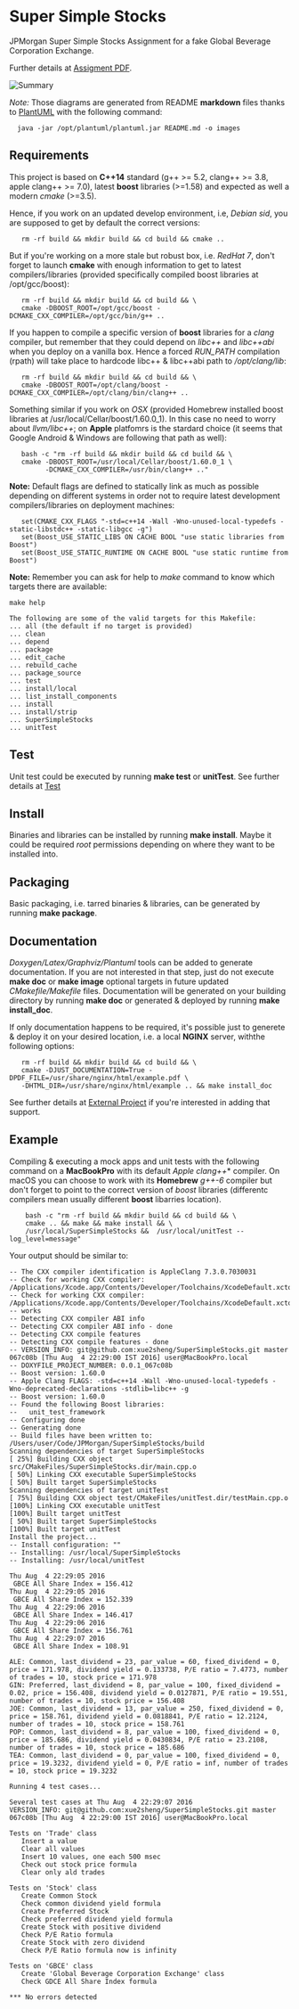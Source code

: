 # Super Simple Stocks 

JPMorgan Super Simple Stocks Assignment for a fake Global Beverage Corporation Exchange.

Further details at [Assigment PDF](SuperSimpleStocks.pdf).

![Summary](image/summary.png)
<!-- java -jar /opt/plantuml/plantuml.jar README.md -o images -->
<!--
@startuml summary.png
top to bottom direction
skinparam packageStyle rect
rectangle "All Share Index" {
}
@enduml
-->

*Note:* Those diagrams are generated from README **markdown** files thanks to [PlantUML](http://plantuml.com) with the following command:

      java -jar /opt/plantuml/plantuml.jar README.md -o images
       
## Requirements


This project is based on **C++14** standard (g++ >= 5.2, clang++ >= 3.8, apple clang++ >= 7.0), latest **boost** libraries (>=1.58) and expected as well a modern *cmake* (>=3.5). 

Hence, if you work on an updated develop environment, i.e, *Debian sid*, you are supposed to get by default the correct versions:

       rm -rf build && mkdir build && cd build && cmake ..
       
But if you're working on a more stale but robust box, i.e. *RedHat 7*, don't forget to launch **cmake** with enough information to get to latest compilers/libraries (provided specifically compiled boost libraries at /opt/gcc/boost):

       rm -rf build && mkdir build && cd build && \
       cmake -DBOOST_ROOT=/opt/gcc/boost -DCMAKE_CXX_COMPILER=/opt/gcc/bin/g++ ..

If you happen to compile a specific version of **boost** libraries for a *clang* compiler, but remember that they could depend on *libc++* and *libc++abi* when you deploy on a vanilla box. Hence a forced *RUN_PATH* compilation (rpath) will take place to hardcode libc++ & libc++abi path to */opt/clang/lib*:

       rm -rf build && mkdir build && cd build && \
       cmake -DBOOST_ROOT=/opt/clang/boost -DCMAKE_CXX_COMPILER=/opt/clang/bin/clang++ ..

Something similar if you work on *OSX* (provided Homebrew installed boost libraries at /usr/local/Cellar/boost/1.60.0_1). In this case no need to worry about *llvm/libc++*; on **Apple** platfomrs is the stardard choice (it seems that Google Android & Windows are following that path as well):

       bash -c "rm -rf build && mkdir build && cd build && \
       cmake -DBOOST_ROOT=/usr/local/Cellar/boost/1.60.0_1 \
             -DCMAKE_CXX_COMPILER=/usr/bin/clang++ .."

**Note:** Default flags are defined to statically link as much as possible depending on different systems in order not to require latest development compilers/libraries on deployment machines:

       set(CMAKE_CXX_FLAGS "-std=c++14 -Wall -Wno-unused-local-typedefs -static-libstdc++ -static-libgcc -g")
       set(Boost_USE_STATIC_LIBS ON CACHE BOOL "use static libraries from Boost")
       set(Boost_USE_STATIC_RUNTIME ON CACHE BOOL "use static runtime from Boost")       

**Note:** Remember you can ask for help to *make* command to know which targets there are available:

```
make help

The following are some of the valid targets for this Makefile:
... all (the default if no target is provided)
... clean
... depend
... package
... edit_cache
... rebuild_cache
... package_source
... test
... install/local
... list_install_components
... install
... install/strip
... SuperSimpleStocks
... unitTest
```

## Test

Unit test could be executed by running **make test** or **unitTest**. See further details at [Test](test/README.md)

## Install

Binaries and libraries can be installed by running **make install**. Maybe it could be required *root* permissions depending on where they want to be installed into.

## Packaging

Basic packaging, i.e. tarred binaries & libraries, can be generated by running **make package**.

## Documentation

*Doxygen/Latex/Graphviz/Plantuml* tools can be added to generate documentation. If you are not interested in that step, just do not execute **make doc** or **make image** optional targets in future updated *CMakefile/Makefile* files.
Documentation will be generated on your building directory by running **make doc** or generated & deployed by running **make install_doc**. 

If only documentation happens to be required, it's possible just to generete & deploy it on your desired location, i.e. a local **NGINX** server, withthe following options:

       rm -rf build && mkdir build && cd build && \
       cmake -DJUST_DOCUMENTATION=True -DPDF_FILE=/usr/share/nginx/html/example.pdf \
       -DHTML_DIR=/usr/share/nginx/html/example .. && make install_doc

See further details at [External Project](https://github.com/xue2sheng/minitasks/blob/develop/README.md) if you're interested in adding that support.

## Example

Compiling & executing a mock apps and unit tests with the following command on a **MacBookPro** with its default *Apple clang++** compiler. On macOS you can choose to work with its **Homebrew** *g++-6* compiler but don't forget to point to the correct version of *boost* libraries (differentc compilers mean usually different **boost** libarries location).

        bash -c "rm -rf build && mkdir build && cd build && \
        cmake .. && make && make install && \
        /usr/local/SuperSimpleStocks &&  /usr/local/unitTest --log_level=message"

Your output should be similar to:

```'
-- The CXX compiler identification is AppleClang 7.3.0.7030031
-- Check for working CXX compiler: /Applications/Xcode.app/Contents/Developer/Toolchains/XcodeDefault.xctoolchain/usr/bin/c++
-- Check for working CXX compiler: /Applications/Xcode.app/Contents/Developer/Toolchains/XcodeDefault.xctoolchain/usr/bin/c++ -- works
-- Detecting CXX compiler ABI info
-- Detecting CXX compiler ABI info - done
-- Detecting CXX compile features
-- Detecting CXX compile features - done
-- VERSION_INFO: git@github.com:xue2sheng/SuperSimpleStocks.git master 067c08b [Thu Aug  4 22:29:00 IST 2016] user@MacBookPro.local
-- DOXYFILE_PROJECT_NUMBER: 0.0.1_067c08b
-- Boost version: 1.60.0
-- Apple Clang FLAGS: -std=c++14 -Wall -Wno-unused-local-typedefs -Wno-deprecated-declarations -stdlib=libc++ -g
-- Boost version: 1.60.0
-- Found the following Boost libraries:
--   unit_test_framework
-- Configuring done
-- Generating done
-- Build files have been written to: /Users/user/Code/JPMorgan/SuperSimpleStocks/build
Scanning dependencies of target SuperSimpleStocks
[ 25%] Building CXX object src/CMakeFiles/SuperSimpleStocks.dir/main.cpp.o
[ 50%] Linking CXX executable SuperSimpleStocks
[ 50%] Built target SuperSimpleStocks
Scanning dependencies of target unitTest
[ 75%] Building CXX object test/CMakeFiles/unitTest.dir/testMain.cpp.o
[100%] Linking CXX executable unitTest
[100%] Built target unitTest
[ 50%] Built target SuperSimpleStocks
[100%] Built target unitTest
Install the project...
-- Install configuration: ""
-- Installing: /usr/local/SuperSimpleStocks
-- Installing: /usr/local/unitTest

Thu Aug  4 22:29:05 2016
 GBCE All Share Index = 156.412
Thu Aug  4 22:29:05 2016
 GBCE All Share Index = 152.339
Thu Aug  4 22:29:06 2016
 GBCE All Share Index = 146.417
Thu Aug  4 22:29:06 2016
 GBCE All Share Index = 156.761
Thu Aug  4 22:29:07 2016
 GBCE All Share Index = 108.91

ALE: Common, last_dividend = 23, par_value = 60, fixed_dividend = 0, price = 171.978, dividend yield = 0.133738, P/E ratio = 7.4773, number of trades = 10, stock price = 171.978
GIN: Preferred, last_dividend = 8, par_value = 100, fixed_dividend = 0.02, price = 156.408, dividend yield = 0.0127871, P/E ratio = 19.551, number of trades = 10, stock price = 156.408
JOE: Common, last_dividend = 13, par_value = 250, fixed_dividend = 0, price = 158.761, dividend yield = 0.0818841, P/E ratio = 12.2124, number of trades = 10, stock price = 158.761
POP: Common, last_dividend = 8, par_value = 100, fixed_dividend = 0, price = 185.686, dividend yield = 0.0430834, P/E ratio = 23.2108, number of trades = 10, stock price = 185.686
TEA: Common, last_dividend = 0, par_value = 100, fixed_dividend = 0, price = 19.3232, dividend yield = 0, P/E ratio = inf, number of trades = 10, stock price = 19.3232

Running 4 test cases...

Several test cases at Thu Aug  4 22:29:07 2016
VERSION_INFO: git@github.com:xue2sheng/SuperSimpleStocks.git master 067c08b [Thu Aug  4 22:29:00 IST 2016] user@MacBookPro.local

Tests on 'Trade' class
   Insert a value
   Clear all values
   Insert 10 values, one each 500 msec
   Check out stock price formula
   Clear only ald trades

Tests on 'Stock' class
   Create Common Stock
   Check common dividend yield formula
   Create Preferred Stock
   Check preferred dividend yield formula
   Create Stock with positive dividend
   Check P/E Ratio formula
   Create Stock with zero dividend
   Check P/E Ratio formula now is infinity 

Tests on 'GBCE' class
   Create 'Global Beverage Corporation Exchange' class 
   Check GDCE All Share Index formula

*** No errors detected
```
